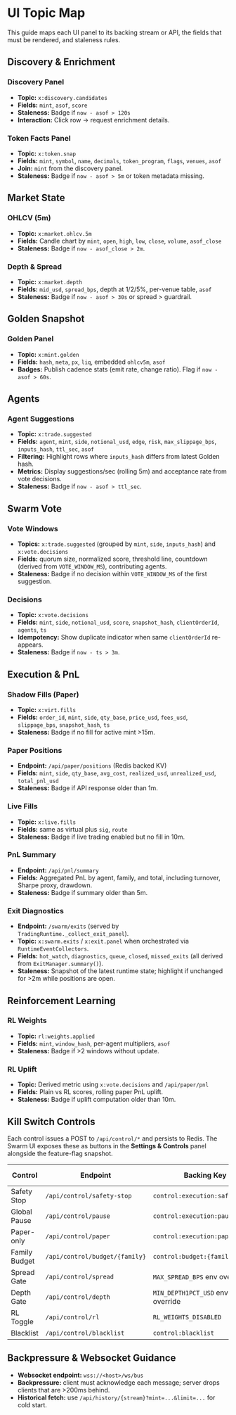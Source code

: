 # UI Topic Map

This guide maps each UI panel to its backing stream or API, the fields that must be rendered, and
staleness rules.

## Discovery & Enrichment

### Discovery Panel
- **Topic:** `x:discovery.candidates`
- **Fields:** `mint`, `asof`, `score`
- **Staleness:** Badge if `now - asof > 120s`
- **Interaction:** Click row → request enrichment details.

### Token Facts Panel
- **Topic:** `x:token.snap`
- **Fields:** `mint`, `symbol`, `name`, `decimals`, `token_program`, `flags`, `venues`, `asof`
- **Join:** `mint` from the discovery panel.
- **Staleness:** Badge if `now - asof > 5m` or token metadata missing.

## Market State

### OHLCV (5m)
- **Topic:** `x:market.ohlcv.5m`
- **Fields:** Candle chart by `mint`, `open`, `high`, `low`, `close`, `volume`, `asof_close`
- **Staleness:** Badge if `now - asof_close > 2m`.

### Depth & Spread
- **Topic:** `x:market.depth`
- **Fields:** `mid_usd`, `spread_bps`, depth at 1/2/5%, per-venue table, `asof`
- **Staleness:** Badge if `now - asof > 30s` or spread > guardrail.

## Golden Snapshot

### Golden Panel
- **Topic:** `x:mint.golden`
- **Fields:** `hash`, `meta`, `px`, `liq`, embedded `ohlcv5m`, `asof`
- **Badges:** Publish cadence stats (emit rate, change ratio).  Flag if `now - asof > 60s`.

## Agents

### Agent Suggestions
- **Topic:** `x:trade.suggested`
- **Fields:** `agent`, `mint`, `side`, `notional_usd`, `edge`, `risk`, `max_slippage_bps`, `inputs_hash`, `ttl_sec`, `asof`
- **Filtering:** Highlight rows where `inputs_hash` differs from latest Golden hash.
- **Metrics:** Display suggestions/sec (rolling 5m) and acceptance rate from vote decisions.
- **Staleness:** Badge if `now - asof > ttl_sec`.

## Swarm Vote

### Vote Windows
- **Topics:** `x:trade.suggested` (grouped by `mint`, `side`, `inputs_hash`) and `x:vote.decisions`
- **Fields:** quorum size, normalized score, threshold line, countdown (derived from `VOTE_WINDOW_MS`), contributing agents.
- **Staleness:** Badge if no decision within `VOTE_WINDOW_MS` of the first suggestion.

### Decisions
- **Topic:** `x:vote.decisions`
- **Fields:** `mint`, `side`, `notional_usd`, `score`, `snapshot_hash`, `clientOrderId`, `agents`, `ts`
- **Idempotency:** Show duplicate indicator when same `clientOrderId` re-appears.
- **Staleness:** Badge if `now - ts > 3m`.

## Execution & PnL

### Shadow Fills (Paper)
- **Topic:** `x:virt.fills`
- **Fields:** `order_id`, `mint`, `side`, `qty_base`, `price_usd`, `fees_usd`, `slippage_bps`, `snapshot_hash`, `ts`
- **Staleness:** Badge if no fill for active mint >15m.

### Paper Positions
- **Endpoint:** `/api/paper/positions` (Redis backed KV)
- **Fields:** `mint`, `side`, `qty_base`, `avg_cost`, `realized_usd`, `unrealized_usd`, `total_pnl_usd`
- **Staleness:** Badge if API response older than 1m.

### Live Fills
- **Topic:** `x:live.fills`
- **Fields:** same as virtual plus `sig`, `route`
- **Staleness:** Badge if live trading enabled but no fill in 10m.

### PnL Summary
- **Endpoint:** `/api/pnl/summary`
- **Fields:** Aggregated PnL by agent, family, and total, including turnover, Sharpe proxy, drawdown.
- **Staleness:** Badge if summary older than 5m.

### Exit Diagnostics
- **Endpoint:** `/swarm/exits` (served by `TradingRuntime._collect_exit_panel`).
- **Topic:** `x:swarm.exits` / `x:exit.panel` when orchestrated via `RuntimeEventCollectors`.
- **Fields:** `hot_watch`, `diagnostics`, `queue`, `closed`, `missed_exits` (all derived from `ExitManager.summary()`).
- **Staleness:** Snapshot of the latest runtime state; highlight if unchanged for >2m while positions are open.

## Reinforcement Learning

### RL Weights
- **Topic:** `rl:weights.applied`
- **Fields:** `mint`, `window_hash`, per-agent multipliers, `asof`
- **Staleness:** Badge if >2 windows without update.

### RL Uplift
- **Topic:** Derived metric using `x:vote.decisions` and `/api/paper/pnl`
- **Fields:** Plain vs RL scores, rolling paper PnL uplift.
- **Staleness:** Badge if uplift computation older than 10m.

## Kill Switch Controls

Each control issues a POST to `/api/control/*` and persists to Redis. The Swarm UI
exposes these as buttons in the **Settings & Controls** panel alongside the
feature-flag snapshot.

| Control | Endpoint | Backing Key | Expected Propagation |
| ------- | -------- | ----------- | -------------------- |
| Safety Stop | `/api/control/safety-stop` | `control:execution:safety_stop` | Immediate |
| Global Pause | `/api/control/pause` | `control:execution:paused` | < 1 vote window |
| Paper-only | `/api/control/paper` | `control:execution:paper_only` | Immediate |
| Family Budget | `/api/control/budget/{family}` | `control:budget:{family}` | < 1 window |
| Spread Gate | `/api/control/spread` | `MAX_SPREAD_BPS` env override | < 1 window |
| Depth Gate | `/api/control/depth` | `MIN_DEPTH1PCT_USD` env override | < 1 window |
| RL Toggle | `/api/control/rl` | `RL_WEIGHTS_DISABLED` | < 1 window |
| Blacklist | `/api/control/blacklist` | `control:blacklist` | < 1 window |

## Backpressure & Websocket Guidance

- **Websocket endpoint:** `wss://<host>/ws/bus`
- **Backpressure:** client must acknowledge each message; server drops clients that are >200ms
  behind.
- **Historical fetch:** use `/api/history/{stream}?mint=...&limit=...` for cold start.
